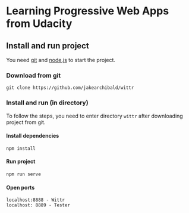 # Learning Progressive Web Apps from Udacity
## Install and run project
You need [git](https://git-scm.com/downloads) and [node.js](https://nodejs.org/) to start the project.
### Download from git
```
git clone https://github.com/jakearchibald/wittr
```

### Install and run (in directory)
To follow the steps, you need to enter directory `wittr` after downloading project from git.
#### Install dependencies
```
npm install
```

#### Run project
```
npm run serve
```

#### Open ports
```
localhost:8888 - Wittr  
localhost: 8889 - Tester
```

